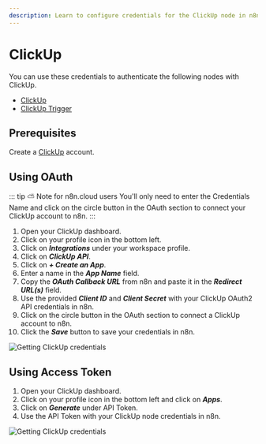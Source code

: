 ```yaml
---
description: Learn to configure credentials for the ClickUp node in n8n
---
```


# ClickUp

You can use these credentials to authenticate the following nodes with ClickUp.
- [ClickUp](../../nodes-library/nodes/ClickUp/README.md)
- [ClickUp Trigger](../../nodes-library/trigger-nodes/ClickUpTrigger/README.md)

## Prerequisites

Create a [ClickUp](https://www.clickup.com/) account.

## Using OAuth

::: tip ⛅️ Note for n8n.cloud users
You'll only need to enter the Credentials Name and click on the circle button in the OAuth section to connect your ClickUp account to n8n.
:::

1. Open your ClickUp dashboard.
2. Click on your profile icon in the bottom left.
3. Click on ***Integrations*** under your workspace profile.
4. Click on ***ClickUp API***.
5. Click on ***+ Create an App***.
6. Enter a name in the ***App Name*** field.
7. Copy the ***OAuth Callback URL*** from n8n and paste it in the ***Redirect URL(s)*** field.
8. Use the provided ***Client ID*** and ***Client Secret*** with your ClickUp OAuth2 API credentials in n8n.
9. Click on the circle button in the OAuth section to connect a ClickUp account to n8n.
10. Click the ***Save*** button to save your credentials in n8n.

![Getting ClickUp credentials](./using-oauth.gif)

## Using Access Token

1. Open your ClickUp dashboard.
2. Click on your profile icon in the bottom left and click on ***Apps***.
3. Click on ***Generate*** under API Token.
4. Use the API Token with your ClickUp node credentials in n8n.

![Getting ClickUp credentials](./using-access-token.gif)

